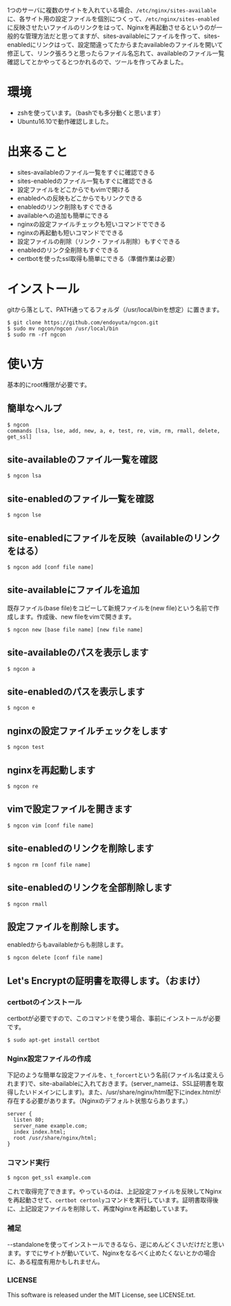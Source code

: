 1つのサーバに複数のサイトを入れている場合、`/etc/nginx/sites-available`に、各サイト用の設定ファイルを個別につくって、`/etc/nginx/sites-enabled`に反映させたいファイルのリンクをはって、Nginxを再起動させるというのが一般的な管理方法だと思ってますが、sites-availableにファイルを作って、sites-enabledにリンクはって、設定間違ってたからまたavailableのファイルを開いて修正して、リンク張ろうと思ったらファイル名忘れて、availableのファイル一覧確認してとかやってるとつかれるので、ツールを作ってみました。

# 環境
- zshを使っています。（bashでも多分動くと思います）
- Ubuntu16.10で動作確認しました。

# 出来ること
- sites-availableのファイル一覧をすぐに確認できる
- sites-enabledのファイル一覧もすぐに確認できる
- 設定ファイルをどこからでもvimで開ける
- enabledへの反映もどこからでもリンクできる
- enabledのリンク削除もすぐできる
- availableへの追加も簡単にできる
- nginxの設定ファイルチェックも短いコマンドでできる
- nginxの再起動も短いコマンドでできる
- 設定ファイルの削除（リンク・ファイル削除）もすぐできる
- enabledのリンク全削除もすぐできる
- certbotを使ったssl取得も簡単にできる（準備作業は必要）

# インストール

gitから落として、PATH通ってるフォルダ（/usr/local/binを想定）に置きます。

```
$ git clone https://github.com/endoyuta/ngcon.git
$ sudo mv ngcon/ngcon /usr/local/bin
$ sudo rm -rf ngcon
```

# 使い方

基本的にroot権限が必要です。

## 簡単なヘルプ

```
$ ngcon
commands [lsa, lse, add, new, a, e, test, re, vim, rm, rmall, delete, get_ssl]
```

## site-availableのファイル一覧を確認

```
$ ngcon lsa
```

## site-enabledのファイル一覧を確認

```
$ ngcon lse
```

## site-enabledにファイルを反映（availableのリンクをはる）

```
$ ngcon add [conf file name]
```

## site-availableにファイルを追加

既存ファイル(base file)をコピーして新規ファイルを(new file)という名前で作成します。作成後、new fileをvimで開きます。

```
$ ngcon new [base file name] [new file name]
```

## site-availableのパスを表示します

```
$ ngcon a
```

## site-enabledのパスを表示します

```
$ ngcon e
```

## nginxの設定ファイルチェックをします

```
$ ngcon test
```

## nginxを再起動します

```
$ ngcon re
```

## vimで設定ファイルを開きます

```
$ ngcon vim [conf file name]
```

## site-enabledのリンクを削除します

```
$ ngcon rm [conf file name]
```

## site-enabledのリンクを全部削除します

```
$ ngcon rmall
```

## 設定ファイルを削除します。

enabledからもavailableからも削除します。

```
$ ngcon delete [conf file name]
```

## Let's Encryptの証明書を取得します。（おまけ）

### certbotのインストール

certbotが必要ですので、このコマンドを使う場合、事前にインストールが必要です。

```
$ sudo apt-get install certbot
```

### Nginx設定ファイルの作成

下記のような簡単な設定ファイルを、`t_forcert`という名前(ファイル名は変えられます)で、site-abailableに入れておきます。(server_nameは、SSL証明書を取得したいドメインにします)。また、/usr/share/nginx/html配下にindex.htmlが存在する必要があります。（Nginxのデフォルト状態ならあります。）

```
server {
  listen 80;
  server_name example.com;
  index index.html;
  root /usr/share/nginx/html;
}
```
### コマンド実行

```
$ ngcon get_ssl example.com
```

これで取得完了できます。やっているのは、上記設定ファイルを反映してNginxを再起動させて、`certbot certonly`コマンドを実行しています。証明書取得後に、上記設定ファイルを削除して、再度Nginxを再起動しています。

### 補足

--standaloneを使ってインストールできるなら、逆にめんどくさいだけだと思います。すでにサイトが動いていて、Nginxをなるべく止めたくないとかの場合に、ある程度有用かもしれません。

### LICENSE

This software is released under the MIT License, see LICENSE.txt.


